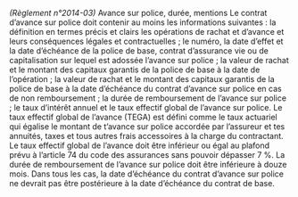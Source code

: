 _(Règlement n°2014-03)_ Avance sur police, durée, mentions
Le contrat d’avance sur police doit contenir au moins les informations suivantes :
la définition en termes précis et clairs les opérations de rachat et d’avance et leurs conséquences légales et contractuelles ;
le numéro, la date d’effet et la date d’échéance de la police de base, contrat d’assurance vie ou de capitalisation sur lequel est adossée l’avance sur police ;
la valeur de rachat et le montant des capitaux garantis de la police de base à la date de l’opération ;
la valeur de rachat et le montant des capitaux garantis de la police de base à la date d’échéance du contrat d’avance sur police en cas de non remboursement ;
la durée de remboursement de l’avance sur police ;
le taux d’intérêt annuel et le taux effectif global de l’avance sur police.
Le taux effectif global de l’avance (TEGA) est défini comme le taux actuariel qui égalise le montant de t’avance sur police accordée par l’assureur et tes annuités, taxes et tous autres frais accessoires à la charge du contractant.
Le taux effectif global de l’avance doit être inférieur ou égal au plafond prévu à l’article 74 du code des assurances sans pouvoir dépasser 7 %.
La durée de remboursement de l’avance sur police doit être inférieure à douze mois.
Dans tous les cas, la date d’échéance du contrat d’avance sur police ne devrait pas être postérieure à la date d’échéance du contrat de base.